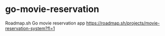 # go-movie-reservation
Roadmap.sh Go movie reservation app
https://roadmap.sh/projects/movie-reservation-system?fl=1
